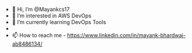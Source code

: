 - 👋 Hi, I’m @Mayankcs17
- 👀 I’m interested in AWS DevOps 
- 🌱 I’m currently learning DevOps Tools
-
- 📫 How to reach me -  https://www.linkedin.com/in/mayank-bhardwaj-ab8486134/

<!---
Mayankcs17/Mayankcs17 is a ✨ special ✨ repository because its `README.md` (this file) appears on your GitHub profile.
You can click the Preview link to take a look at your changes.
--->
